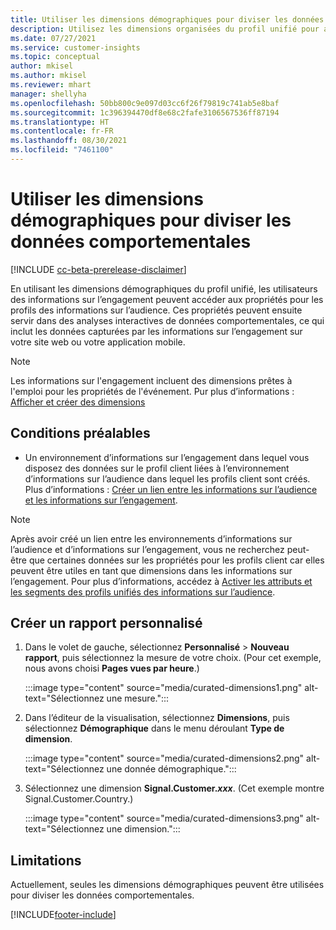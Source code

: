 ```yaml
---
title: Utiliser les dimensions démographiques pour diviser les données comportementales (dimensions organisées)
description: Utilisez les dimensions organisées du profil unifié pour activer les propriétés pour les profils client des informations sur l’audience.
ms.date: 07/27/2021
ms.service: customer-insights
ms.topic: conceptual
author: mkisel
ms.author: mkisel
ms.reviewer: mhart
manager: shellyha
ms.openlocfilehash: 50bb800c9e097d03cc6f26f79819c741ab5e8baf
ms.sourcegitcommit: 1c396394470df8e68c2fafe3106567536ff87194
ms.translationtype: HT
ms.contentlocale: fr-FR
ms.lasthandoff: 08/30/2021
ms.locfileid: "7461100"
---
```

# <a name="use-demographic-dimensions-for-splitting-behavioral-data"></a>Utiliser les dimensions démographiques pour diviser les données comportementales

[!INCLUDE [cc-beta-prerelease-disclaimer](includes/cc-beta-prerelease-disclaimer.md)]

En utilisant les dimensions démographiques du profil unifié, les utilisateurs des informations sur l’engagement peuvent accéder aux propriétés pour les profils des informations sur l’audience. Ces propriétés peuvent ensuite servir dans des analyses interactives de données comportementales, ce qui inclut les données capturées par les informations sur l’engagement sur votre site web ou votre application mobile.

>[!NOTE]
> Les informations sur l'engagement incluent des dimensions prêtes à l'emploi pour les propriétés de l'événement. Pur plus d’informations : [Afficher et créer des dimensions](dimensions.md)

## <a name="prerequisite"></a>Conditions préalables

- Un environnement d’informations sur l’engagement dans lequel vous disposez des données sur le profil client liées à l’environnement d’informations sur l’audience dans lequel les profils client sont créés. Plus d’informations : [Créer un lien entre les informations sur l’audience et les informations sur l’engagement](integrate-audience-insights-engagement-insights.md).

> [!NOTE]
> Après avoir créé un lien entre les environnements d’informations sur l’audience et d’informations sur l’engagement, vous ne recherchez peut-être que certaines données sur les propriétés pour les profils client car elles peuvent être utiles en tant que dimensions dans les informations sur l’engagement. Pour plus d’informations, accédez à [Activer les attributs et les segments des profils unifiés des informations sur l’audience](integrate-audience-insights-engagement-insights.md#enable-audience-insights-unified-profiles-attributes-and-segments).<!--note from editor: Suggested. -->

## <a name="create-a-new-custom-report"></a>Créer un rapport personnalisé

1. Dans le volet de gauche, sélectionnez **Personnalisé** > **Nouveau rapport**, puis sélectionnez la mesure de votre choix. (Pour cet exemple, nous avons choisi **Pages vues par heure**.)

    :::image type="content" source="media/curated-dimensions1.png" alt-text="Sélectionnez une mesure.":::

2. Dans l’éditeur de la visualisation, sélectionnez **Dimensions**, puis sélectionnez **Démographique** dans le menu déroulant **Type de dimension**.

    :::image type="content" source="media/curated-dimensions2.png" alt-text="Sélectionnez une donnée démographique.":::

3. Sélectionnez une dimension **Signal.Customer.*xxx***. (Cet exemple montre Signal.Customer.Country.)

    :::image type="content" source="media/curated-dimensions3.png" alt-text="Sélectionnez une dimension.":::
  
## <a name="limitations"></a>Limitations

Actuellement, seules les dimensions démographiques peuvent être utilisées pour diviser les données comportementales.


[!INCLUDE[footer-include](../includes/footer-banner.md)]
